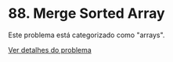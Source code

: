 # 88. Merge Sorted Array

Este problema está categorizado como "arrays".

[Ver detalhes do problema](../../problems/0088-Merge-Sorted-Array/README.md)
